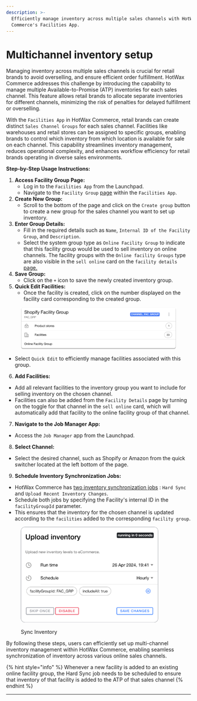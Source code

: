```yaml
---
description: >-
  Efficiently manage inventory across multiple sales channels with HotWax
  Commerce's Facilities App.
---
```


# Multichannel inventory setup

Managing inventory across multiple sales channels is crucial for retail brands to avoid overselling, and ensure efficient order fulfillment. HotWax Commerce addresses this challenge by introducing the capability to manage multiple Available-to-Promise (ATP) inventories for each sales channel. This feature allows retail brands to allocate separate inventories for different channels, minimizing the risk of penalties for delayed fulfillment or overselling.

With the `Facilities App` in HotWax Commerce, retail brands can create distinct `Sales Channel Groups` for each sales channel. Facilities like warehouses and retail stores can be assigned to specific groups, enabling brands to control which inventory from which location is available for sale on each channel. This capability streamlines inventory management, reduces operational complexity, and enhances workflow efficiency for retail brands operating in diverse sales environments.

**Step-by-Step Usage Instructions:**

1. **Access Facility Group Page:**
   * Log in to the `Facilities App` from the Launchpad.
   * Navigate to the `Facility Group` [page](../../system-admin/administration/facilities/manage-groups.md) within the `Facilities App`.
2. **Create New Group:**
   * Scroll to the bottom of the page and click on the `Create group` button to create a new group for the sales channel you want to set up inventory.
3. **Enter Group Details:**
   * Fill in the required details such as `Name`, `Internal ID of the Facility Group`, and `Description`.
   * Select the system group type as `Online Facility Group` to indicate that this facility group would be used to sell inventory on online channels. The facility groups with the `Online facility Groups` type are also visible in the `sell online` card on the `facility details` [page.](../../system-admin/administration/facilities/configure-fulfillment.md)
4. **Save Group:**
   * Click on the `+` icon to save the newly created inventory group.
5. **Quick Edit Facilities:**
   * Once the facility is created, click on the number displayed on the facility card corresponding to the created group.

<figure><img src="../.gitbook/assets/facilities.hotwax 8.png" alt=""><figcaption></figcaption></figure>

* Select `Quick Edit` to efficiently manage facilities associated with this group.

6. **Add Facilities:**

* Add all relevant facilities to the inventory group you want to include for selling inventory on the chosen channel.
* Facilities can also be added from the `Facility Details` page by turning on the toggle for that channel in the `sell online` card, which will automatically add that facility to the online facility group of that channel.

7. **Navigate to the Job Manager App:**

* Access the `Job Manager` app from the Launchpad.

8. **Select Channel:**

* Select the desired channel, such as Shopify or Amazon from the quick switcher located at the left bottom of the page.

9. **Schedule Inventory Synchronization Jobs:**

* HotWax Commerce has [two inventory synchronization jobs](../job-workflows/inventory.md) : `Hard Sync` and `Upload Recent Inventory Changes`.
* Schedule both jobs by specifying the Facility's internal ID in the `facilityGroupId` parameter.
* This ensures that the inventory for the chosen channel is updated according to the `facilities` added to the corresponding `facility group`.

<figure><img src="../.gitbook/assets/job-manager.hotwax.io_inventory.png" alt="" width="375"><figcaption><p>Sync Inventory</p></figcaption></figure>

By following these steps, users can efficiently set up multi-channel inventory management within HotWax Commerce, enabling seamless synchronization of inventory across various online sales channels.

{% hint style="info" %}
Whenever a new facility is added to an existing online facility group, the Hard Sync job needs to be scheduled to ensure that inventory of that facility is added to the ATP of that sales channel
{% endhint %}

***
